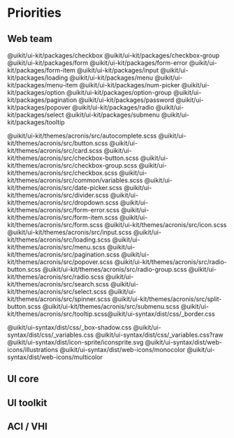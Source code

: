# Priorities

## Web team

@uikit/ui-kit/packages/checkbox
@uikit/ui-kit/packages/checkbox-group
@uikit/ui-kit/packages/form
@uikit/ui-kit/packages/form-error
@uikit/ui-kit/packages/form-item
@uikit/ui-kit/packages/input
@uikit/ui-kit/packages/loading
@uikit/ui-kit/packages/menu
@uikit/ui-kit/packages/menu-item
@uikit/ui-kit/packages/num-picker
@uikit/ui-kit/packages/option
@uikit/ui-kit/packages/option-group
@uikit/ui-kit/packages/pagination
@uikit/ui-kit/packages/password
@uikit/ui-kit/packages/popover
@uikit/ui-kit/packages/radio
@uikit/ui-kit/packages/select
@uikit/ui-kit/packages/submenu
@uikit/ui-kit/packages/tooltip

@uikit/ui-kit/themes/acronis/src/autocomplete.scss
@uikit/ui-kit/themes/acronis/src/button.scss
@uikit/ui-kit/themes/acronis/src/card.scss
@uikit/ui-kit/themes/acronis/src/checkbox-button.scss
@uikit/ui-kit/themes/acronis/src/checkbox-group.scss
@uikit/ui-kit/themes/acronis/src/checkbox.scss
@uikit/ui-kit/themes/acronis/src/common/variables.scss
@uikit/ui-kit/themes/acronis/src/date-picker.scss
@uikit/ui-kit/themes/acronis/src/divider.scss
@uikit/ui-kit/themes/acronis/src/dropdown.scss
@uikit/ui-kit/themes/acronis/src/form-error.scss
@uikit/ui-kit/themes/acronis/src/form-item.scss
@uikit/ui-kit/themes/acronis/src/form.scss
@uikit/ui-kit/themes/acronis/src/icon.scss
@uikit/ui-kit/themes/acronis/src/input.scss
@uikit/ui-kit/themes/acronis/src/loading.scss
@uikit/ui-kit/themes/acronis/src/menu.scss
@uikit/ui-kit/themes/acronis/src/pagination.scss
@uikit/ui-kit/themes/acronis/src/popover.scss
@uikit/ui-kit/themes/acronis/src/radio-button.scss
@uikit/ui-kit/themes/acronis/src/radio-group.scss
@uikit/ui-kit/themes/acronis/src/radio.scss
@uikit/ui-kit/themes/acronis/src/search.scss
@uikit/ui-kit/themes/acronis/src/select.scss
@uikit/ui-kit/themes/acronis/src/spinner.scss
@uikit/ui-kit/themes/acronis/src/split-button.scss
@uikit/ui-kit/themes/acronis/src/submenu.scss
@uikit/ui-kit/themes/acronis/src/tooltip.scss@uikit/ui-syntax/dist/css/_border.css

@uikit/ui-syntax/dist/css/_box-shadow.css
@uikit/ui-syntax/dist/css/_variables.css
@uikit/ui-syntax/dist/css/_variables.css?raw
@uikit/ui-syntax/dist/icon-sprite/iconsprite.svg
@uikit/ui-syntax/dist/web-icons/illustrations
@uikit/ui-syntax/dist/web-icons/monocolor
@uikit/ui-syntax/dist/web-icons/multicolor

## UI core

## UI toolkit

## ACI / VHI
